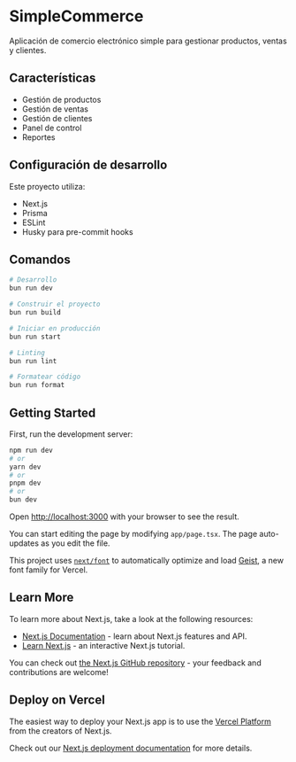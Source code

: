 # SimpleCommerce

Aplicación de comercio electrónico simple para gestionar productos, ventas y clientes.

## Características

- Gestión de productos
- Gestión de ventas
- Gestión de clientes
- Panel de control
- Reportes

## Configuración de desarrollo

Este proyecto utiliza:

- Next.js
- Prisma
- ESLint
- Husky para pre-commit hooks

## Comandos

```bash
# Desarrollo
bun run dev

# Construir el proyecto
bun run build

# Iniciar en producción
bun run start

# Linting
bun run lint

# Formatear código
bun run format
```

## Getting Started

First, run the development server:

```bash
npm run dev
# or
yarn dev
# or
pnpm dev
# or
bun dev
```

Open [http://localhost:3000](http://localhost:3000) with your browser to see the result.

You can start editing the page by modifying `app/page.tsx`. The page auto-updates as you edit the file.

This project uses [`next/font`](https://nextjs.org/docs/app/building-your-application/optimizing/fonts) to automatically optimize and load [Geist](https://vercel.com/font), a new font family for Vercel.

## Learn More

To learn more about Next.js, take a look at the following resources:

- [Next.js Documentation](https://nextjs.org/docs) - learn about Next.js features and API.
- [Learn Next.js](https://nextjs.org/learn) - an interactive Next.js tutorial.

You can check out [the Next.js GitHub repository](https://github.com/vercel/next.js) - your feedback and contributions are welcome!

## Deploy on Vercel

The easiest way to deploy your Next.js app is to use the [Vercel Platform](https://vercel.com/new?utm_medium=default-template&filter=next.js&utm_source=create-next-app&utm_campaign=create-next-app-readme) from the creators of Next.js.

Check out our [Next.js deployment documentation](https://nextjs.org/docs/app/building-your-application/deploying) for more details.
